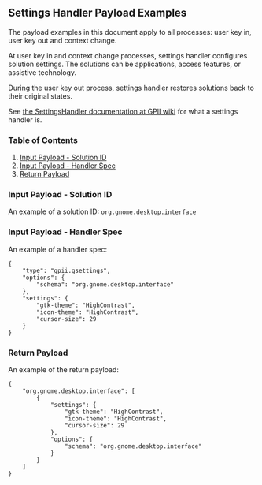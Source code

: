 ## Settings Handler Payload Examples

The payload examples in this document apply to all processes: user key in, user key out and context change.

At user key in and context change processes, settings handler configures solution settings. The solutions can be applications, access features, or assistive technology.

During the user key out process, settings handler restores solutions back to their original states.

See [the SettingsHandler documentation at GPII wiki](https://wiki.gpii.net/w/Settings_Handler) for what a settings handler is.

### Table of Contents
1. [Input Payload - Solution ID](#user-content-input-payload---solution-id)
2. [Input Payload - Handler Spec](#user-content-input-payload---handler-spec)
3. [Return Payload](#user-content-return-payload)

### Input Payload - Solution ID

An example of a solution ID: ```org.gnome.desktop.interface```

### Input Payload - Handler Spec

An example of a handler spec:
```
{
    "type": "gpii.gsettings",
    "options": {
        "schema": "org.gnome.desktop.interface"
    },
    "settings": {
        "gtk-theme": "HighContrast",
        "icon-theme": "HighContrast",
        "cursor-size": 29
    }
}
```

### Return Payload

An example of the return payload:
```
{
    "org.gnome.desktop.interface": [
        {
            "settings": {
                "gtk-theme": "HighContrast",
                "icon-theme": "HighContrast",
                "cursor-size": 29
            },
            "options": {
                "schema": "org.gnome.desktop.interface"
            }
        }
    ]
}
```
